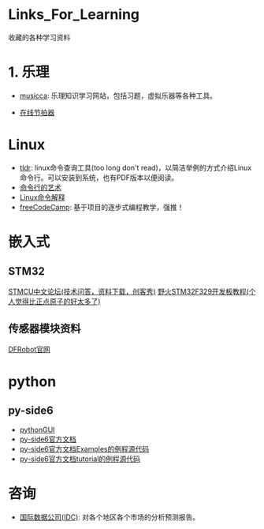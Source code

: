 # Links_For_Learning
收藏的各种学习资料

# 1. 乐理
- [musicca](https://www.musicca.com/zh): 乐理知识学习网站，包括习题，虚拟乐器等各种工具。

- [在线节拍器](https://tinywisp.github.io/metronome/)

# Linux
- [tldr](https://tldr.sh/): linux命令查询工具(too long don't read)，以简洁举例的方式介绍Linux命令行。可以安装到系统，也有PDF版本以便阅读。
- [命令行的艺术](https://github.com/jlevy/the-art-of-command-line/blob/master/README-zh.md)
- [Linux命令解释](https://explainshell.com/)
- [freeCodeCamp](https://www.freecodecamp.org/learn/): 基于项目的逐步式编程教学，强推！

# 嵌入式
## STM32
[STMCU中文论坛(技术问答，资料下载，创客秀)](https://shequ.stmicroelectronics.cn/portal.php)
[野火STM32F329开发板教程(个人觉得比正点原子的好太多了)](https://doc.embedfire.com/mcu/stm32/f429tiaozhanzhe/std/zh/latest/book/First_acquaintance.html)

## 传感器模块资料
[DFRobot官网](https://wiki.dfrobot.com/AS7341_Visible_Light_Sensor_SKU_SEN0365)

# python
## py-side6
- [pythonGUI](https://www.pythonguis.com/)
- [py-side6官方文档](https://doc.qt.io/qtforpython-6/index.html)
- [py-side6官方文档Examples的例程源代码](https://github.com/pyside/pyside-setup/tree/dev/examples)
- [py-side6官方文档tutorial的例程源代码](https://github.com/pyside/pyside-setup/tree/dev/sources/pyside6/doc/tutorials)

# 咨询
- [国际数据公司(IDC)](https://www.idc.com/cn): 对各个地区各个市场的分析预测报告。

